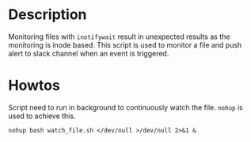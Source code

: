 # Description
Monitoring files with `inotifywait` result in unexpected results as the monitoring is inode based. This script is used to monitor a file and push alert to slack channel when an event is triggered.

# Howtos
Script need to run in background to continuously watch the file. `nohup` is used to achieve this.

`nohup bash watch_file.sh </dev/null >/dev/null 2>&1 &`
